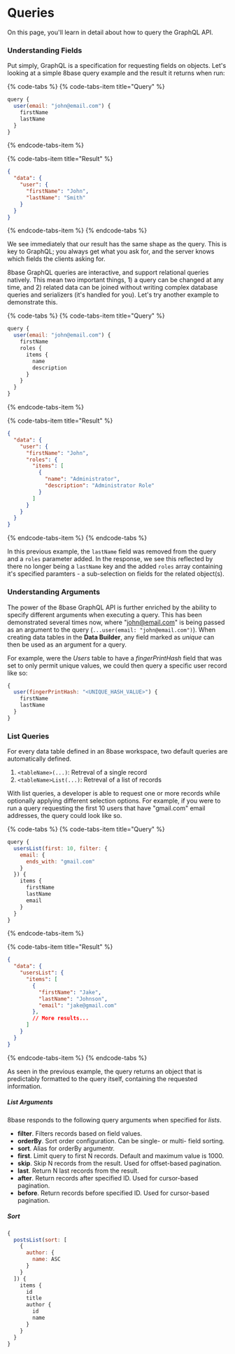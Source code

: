 # Queries

On this page, you'll learn in detail about how to query the GraphQL API.

### Understanding Fields 
Put simply, GraphQL is a specification for requesting fields on objects. Let's looking at a simple 8base query example and the result it returns when run:

{% code-tabs %}
{% code-tabs-item title="Query" %}
```javascript
query {
  user(email: "john@email.com") {
    firstName
    lastName
  }
}
```
{% endcode-tabs-item %}

{% code-tabs-item title="Result" %}
```json
{
  "data": {
    "user": {
      "firstName": "John",
      "lastName": "Smith"
    }
  }
}
```
{% endcode-tabs-item %}
{% endcode-tabs %}

We see immediately that our result has the same shape as the query. This is key to GraphQL; you always get what you ask for, and the server knows which fields the clients asking for.

8base GraphQL queries are interactive, and support relational queries natively. This mean two important things, 1) a query can be changed at any time, and 2) related data can be joined without writing complex database queries and serializers (it's handled for you). Let's try another example to demonstrate this.

{% code-tabs %}
{% code-tabs-item title="Query" %}
```javascript
query {
  user(email: "john@email.com") {
    firstName
    roles {
      items {
        name
        description
      }
    }
  }
}
```
{% endcode-tabs-item %}

{% code-tabs-item title="Result" %}
```json
{
  "data": {
    "user": {
      "firstName": "John",
      "roles": {
        "items": [
          {
            "name": "Administrator",
            "description": "Administrator Role"
          }
        ]
      }
    }
  }
}
```
{% endcode-tabs-item %}
{% endcode-tabs %}

In this previous example, the `lastName` field was removed from the query and a `roles` parameter added. In the response, we see this reflected by there no longer being a `lastName` key and the added `roles` array containing it's specified paramters - a sub-selection on fields for the related object(s).

### Understanding Arguments 
The power of the 8base GraphQL API is further enriched by the ability to specify different arguments when executing a query. This has been demonstrated several times now, where "john@email.com" is being passed as an argument to the query (`...user(email: "john@email.com")`). When creating data tables in the **Data Builder**, any field marked as *unique* can then be used as an argument for a query. 

For example, were the *Users* table to have a *fingerPrintHash* field that was set to only permit unique values, we could then query a specific user record like so:

```javascript
{
  user(fingerPrintHash: "<UNIQUE_HASH_VALUE>") {
    firstName
    lastName
  }
}
```

### List Queries

For every data table defined in an 8base workspace, two default queries are automatically defined.

1. `<tableName>(...)`: Retreval of a single record
2. `<tableName>List(...)`: Retreval of a list of records

With list queries, a developer is able to request one or more records while optionally applying different selection options. For example, if you were to run a query requesting the first 10 users that have "gmail.com" email addresses, the query could look like so.

{% code-tabs %}
{% code-tabs-item title="Query" %}
```javascript
query {
  usersList(first: 10, filter: {
    email: {
      ends_with: "gmail.com"
    }
  }) {
    items {
      firstName
      lastName
      email
    }
  }
}
```
{% endcode-tabs-item %}

{% code-tabs-item title="Result" %}
```json
{
  "data": {
    "usersList": {
      "items": [
        {
          "firstName": "Jake",
          "lastName": "Johnson",
          "email": "jake@gmail.com"
        },
        // More results...
      ]
    }
  }
}
```
{% endcode-tabs-item %}
{% endcode-tabs %}

As seen in the previous example, the query returns an object that is predictably formatted to the query itself, containing the requested information.

##### List Arguments
8base responds to the following query arguments when specified for *lists*.

* **filter**. Filters records based on field values.
* **orderBy**. Sort order configuration. Can be single- or multi- field sorting.
* **sort**. Alias for orderBy argumentr.
* **first**. Limit query to first N records. Default and maximum value is 1000.
* **skip**. Skip N records from the result. Used for offset-based pagination.
* **last**. Return N last records from the result.
* **after**. Return records after specified ID. Used for cursor-based pagination.
* **before**. Return records before specified ID. Used for cursor-based pagination.


##### Sort
```javascript
{
  postsList(sort: [
    {
      author: {
        name: ASC
      }
    }
  ]) {
    items {
      id
      title
      author {
        id
        name
      }
    }
  }
}
```

